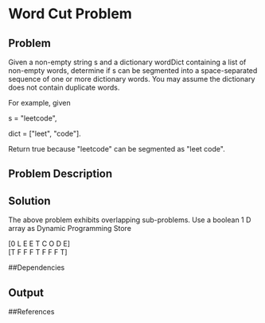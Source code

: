 # Word Cut Problem


## Problem

 Given a non-empty string s and a dictionary wordDict containing a list of non-empty words, determine if s can be segmented into a space-separated sequence of one or more dictionary words. You may assume the dictionary does not contain duplicate words.

 For example, given

 s = "leetcode",

 dict = ["leet", "code"].

 Return true because "leetcode" can be segmented as "leet code".

## Problem Description

## Solution

The above problem exhibits overlapping sub-problems. Use a boolean 1 D array as Dynamic Programming Store  

[0 L E E T C O D E]        
[T F F F T F F F T]

##Dependencies


## Output



##References
